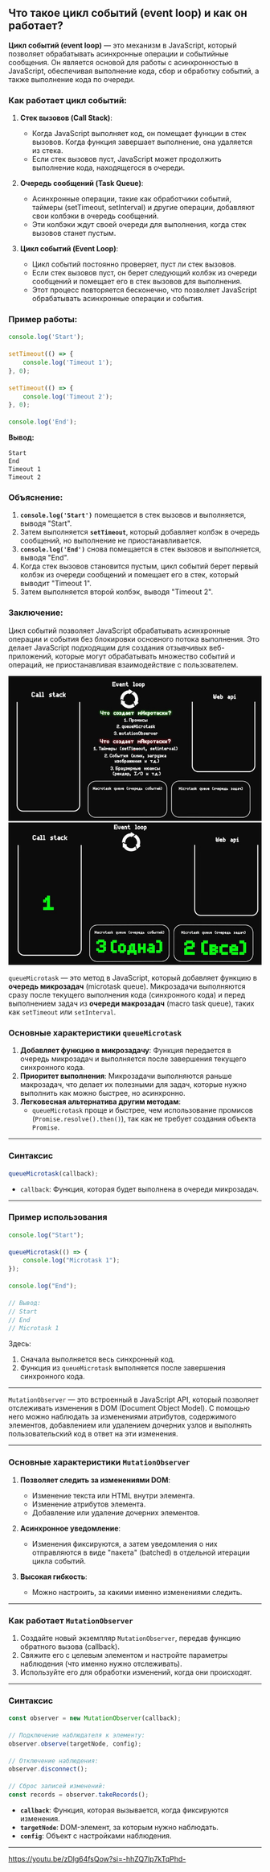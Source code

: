 ## Что такое цикл событий (event loop) и как он работает?

**Цикл событий (event loop)** — это механизм в JavaScript, который позволяет обрабатывать асинхронные операции и событийные сообщения. Он является основой для работы с асинхронностью в JavaScript, обеспечивая выполнение кода, сбор и обработку событий, а также выполнение кода по очереди.

### Как работает цикл событий:

1. **Стек вызовов (Call Stack)**:
   - Когда JavaScript выполняет код, он помещает функции в стек вызовов. Когда функция завершает выполнение, она удаляется из стека.
   - Если стек вызовов пуст, JavaScript может продолжить выполнение кода, находящегося в очереди.

2. **Очередь сообщений (Task Queue)**:
   - Асинхронные операции, такие как обработчики событий, таймеры (setTimeout, setInterval) и другие операции, добавляют свои колбэки в очередь сообщений.
   - Эти колбэки ждут своей очереди для выполнения, когда стек вызовов станет пустым.

3. **Цикл событий (Event Loop)**:
   - Цикл событий постоянно проверяет, пуст ли стек вызовов.
   - Если стек вызовов пуст, он берет следующий колбэк из очереди сообщений и помещает его в стек вызовов для выполнения.
   - Этот процесс повторяется бесконечно, что позволяет JavaScript обрабатывать асинхронные операции и события.

### Пример работы:

```javascript
console.log('Start');

setTimeout(() => {
    console.log('Timeout 1');
}, 0);

setTimeout(() => {
    console.log('Timeout 2');
}, 0);

console.log('End');
```

**Вывод:**
```
Start
End
Timeout 1
Timeout 2
```

### Объяснение:
1. **`console.log('Start')`** помещается в стек вызовов и выполняется, выводя "Start".
2. Затем выполняется **`setTimeout`**, который добавляет колбэк в очередь сообщений, но выполнение не приостанавливается.
3. **`console.log('End')`** снова помещается в стек вызовов и выполняется, выводя "End".
4. Когда стек вызовов становится пустым, цикл событий берет первый колбэк из очереди сообщений и помещает его в стек, который выводит "Timeout 1".
5. Затем выполняется второй колбэк, выводя "Timeout 2".

### Заключение:
Цикл событий позволяет JavaScript обрабатывать асинхронные операции и события без блокировки основного потока выполнения. Это делает JavaScript подходящим для создания отзывчивых веб-приложений, которые могут обрабатывать множество событий и операций, не приостанавливая взаимодействие с пользователем.

![alt text](image_69_1.jpg)
![alt text](image_69_2.jpg)

`queueMicrotask` — это метод в JavaScript, который добавляет функцию в **очередь микрозадач** (microtask queue). Микрозадачи выполняются сразу после текущего выполнения кода (синхронного кода) и перед выполнением задач из **очереди макрозадач** (macro task queue), таких как `setTimeout` или `setInterval`.

### **Основные характеристики `queueMicrotask`**
1. **Добавляет функцию в микрозадачу**: Функция передается в очередь микрозадач и выполняется после завершения текущего синхронного кода.
2. **Приоритет выполнения**: Микрозадачи выполняются раньше макрозадач, что делает их полезными для задач, которые нужно выполнить как можно быстрее, но асинхронно.
3. **Легковесная альтернатива другим методам**: 
   - `queueMicrotask` проще и быстрее, чем использование промисов (`Promise.resolve().then()`), так как не требует создания объекта `Promise`.

---

### **Синтаксис**
```javascript
queueMicrotask(callback);
```

- `callback`: Функция, которая будет выполнена в очереди микрозадач.

---

### **Пример использования**
```javascript
console.log("Start");

queueMicrotask(() => {
    console.log("Microtask 1");
});

console.log("End");

// Вывод:
// Start
// End
// Microtask 1
```

Здесь:
1. Сначала выполняется весь синхронный код.
2. Функция из `queueMicrotask` выполняется после завершения синхронного кода.

---

`MutationObserver` — это встроенный в JavaScript API, который позволяет отслеживать изменения в DOM (Document Object Model). С помощью него можно наблюдать за изменениями атрибутов, содержимого элементов, добавлением или удалением дочерних узлов и выполнять пользовательский код в ответ на эти изменения.

---

### **Основные характеристики `MutationObserver`**
1. **Позволяет следить за изменениями DOM**:
   - Изменение текста или HTML внутри элемента.
   - Изменение атрибутов элемента.
   - Добавление или удаление дочерних элементов.

2. **Асинхронное уведомление**:
   - Изменения фиксируются, а затем уведомления о них отправляются в виде "пакета" (batched) в отдельной итерации цикла событий.

3. **Высокая гибкость**:
   - Можно настроить, за какими именно изменениями следить.

---

### **Как работает `MutationObserver`**

1. Создайте новый экземпляр `MutationObserver`, передав функцию обратного вызова (callback).
2. Свяжите его с целевым элементом и настройте параметры наблюдения (что именно нужно отслеживать).
3. Используйте его для обработки изменений, когда они происходят.

---

### **Синтаксис**
```javascript
const observer = new MutationObserver(callback);

// Подключение наблюдателя к элементу:
observer.observe(targetNode, config);

// Отключение наблюдения:
observer.disconnect();

// Сброс записей изменений:
const records = observer.takeRecords();
```

- **`callback`**: Функция, которая вызывается, когда фиксируются изменения.
- **`targetNode`**: DOM-элемент, за которым нужно наблюдать.
- **`config`**: Объект с настройками наблюдения.

---

https://youtu.be/zDlg64fsQow?si=-hhZQ7lp7kTqPhd-